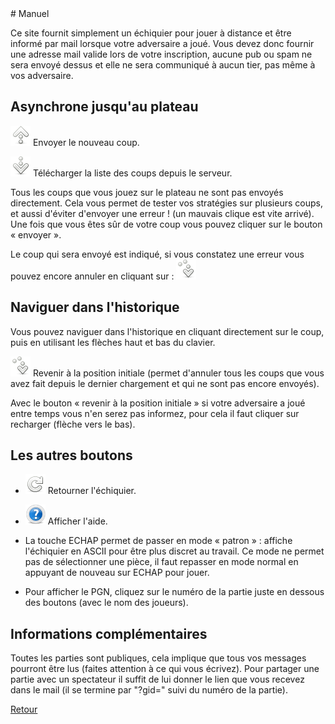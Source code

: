 <html>
<head>
	<meta http-equiv="Content-Type" content="text/html; charset=utf-8" />
	<title>Manuel</title>
</head>
<body>
# Manuel

Ce site fournit simplement un échiquier pour jouer à distance et être informé par mail lorsque votre adversaire a joué. Vous devez donc fournir une adresse mail valide lors de votre inscription, aucune pub ou spam ne sera envoyé dessus et elle ne sera communiqué à aucun tier, pas même à vos adversaire.


## Asynchrone jusqu'au plateau

![envoyer](./img/send.png 'envoyer') Envoyer le nouveau coup.

![recharger](./img/refresh.png 'recharger') Télécharger la liste des coups depuis le serveur.

Tous les coups que vous jouez sur le plateau ne sont pas envoyés directement. Cela vous permet de tester vos stratégies sur plusieurs coups, et aussi d'éviter d'envoyer une erreur ! (un mauvais clique est vite arrivé). Une fois que vous êtes sûr de votre coup vous pouvez cliquer sur le bouton « envoyer ».

Le coup qui sera envoyé est indiqué, si vous constatez une erreur vous pouvez encore annuler en cliquant sur :
![revenir à la position initiale](./img/init.png 'revenir à la position initiale')


## Naviguer dans l'historique

Vous pouvez naviguer dans l'historique en cliquant directement sur le coup, puis en utilisant les flèches haut et bas du clavier.

![revenir à la position initiale](./img/init.png 'revenir à la position initiale') Revenir à la position initiale (permet d'annuler tous les coups que vous avez fait depuis le dernier chargement et qui ne sont pas encore envoyés).

Avec le bouton « revenir à la position initiale » si votre adversaire a joué entre temps vous n'en serez pas informez, pour cela il faut cliquer sur recharger (flèche vers le bas).


## Les autres boutons

 - ![](./img/rotate.png 'annuler') Retourner l'échiquier.

 - ![](./img/help.png 'annuler') Afficher l'aide.

 - La touche ECHAP permet de passer en mode « patron » : affiche l'échiquier en ASCII pour être plus discret au travail. Ce mode ne permet pas de sélectionner une pièce, il faut repasser en mode normal en appuyant de nouveau sur ECHAP pour jouer.
 
 - Pour afficher le PGN, cliquez sur le numéro de la partie juste en dessous des boutons (avec le nom des joueurs).
 
 
## Informations complémentaires

Toutes les parties sont publiques, cela implique que tous vos messages pourront être lus (faites attention à ce qui vous écrivez). Pour partager une partie avec un spectateur il suffit de lui donner le lien que vous recevez dans le mail (il se termine par "?gid=" suivi du numéro de la partie).

[Retour](./)
</body>
</html>
